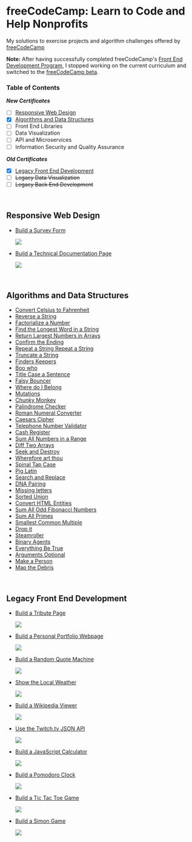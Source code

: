 # freeCodeCamp: Learn to Code and Help Nonprofits

My solutions to exercise projects and algorithm challenges offered by [freeCodeCamp](https://www.freecodecamp.org)

**Note:** After having successfully completed freeCodeCamp's [Front End Development Program](https://www.freecodecamp.org/bomholtm/front-end-certification), I stopped working on the current curriculum and switched to the [freeCodeCamp beta](https://beta.freecodecamp.org).

### Table of Contents

***New Certificates***

- [ ] [Responsive Web Design](https://github.com/bomholtm/fcc#responsive-web-design)
- [x] [Algorithms and Data Structures](https://github.com/bomholtm/fcc#algorithms-and-data-structures)
- [ ] Front End Libraries
- [ ] Data Visualization
- [ ] API and Microservices
- [ ] Information Security and Quality Assurance

***Old Certificates***

- [x] [Legacy Front End Development](https://github.com/bomholtm/fcc#legacy-front-end-development)
- [ ] ~~Legacy Data Visualization~~
- [ ] ~~Legacy Back End Development~~

&nbsp;

## Responsive Web Design

* [Build a Survey Form](https://bomholtm.github.io/fcc/responsive_web_design/survey_form)

  [![](_assets/README/survey_form.png)](https://bomholtm.github.io/fcc/responsive_web_design/survey_form)

* [Build a Technical Documentation Page](https://bomholtm.github.io/fcc/responsive_web_design/documentation_page)

  [![](_assets/README/documentation_page.png)](https://bomholtm.github.io/fcc/responsive_web_design/documentation_page)

&nbsp;

## Algorithms and Data Structures

* [Convert Celsius to Fahrenheit](https://github.com/bomholtm/fcc/tree/master/algorithms_and_data_structures/convert_celsius_to_fahrenheit.js)
* [Reverse a String](https://github.com/bomholtm/fcc/tree/master/algorithms_and_data_structures/reverse_a_string.js)
* [Factorialize a Number](https://github.com/bomholtm/fcc/tree/master/algorithms_and_data_structures/factorialize_a_number.js)
* [Find the Longest Word in a String](https://github.com/bomholtm/fcc/tree/master/algorithms_and_data_structures/find_the_longest_word_in_a_string.js)
* [Return Largest Numbers in Arrays](https://github.com/bomholtm/fcc/tree/master/algorithms_and_data_structures/return_largest_numbers_in_arrays.js)
* [Confirm the Ending](https://github.com/bomholtm/fcc/tree/master/algorithms_and_data_structures/confirm_the_ending.js)
* [Repeat a String Repeat a String](https://github.com/bomholtm/fcc/tree/master/algorithms_and_data_structures/repeat_a_string_repeat_a_string.js)
* [Truncate a String](https://github.com/bomholtm/fcc/tree/master/algorithms_and_data_structures/truncate_a_string.js)
* [Finders Keepers](https://github.com/bomholtm/fcc/tree/master/algorithms_and_data_structures/finders_keepers.js)
* [Boo who](https://github.com/bomholtm/fcc/tree/master/algorithms_and_data_structures/boo_who.js)
* [Title Case a Sentence](https://github.com/bomholtm/fcc/tree/master/algorithms_and_data_structures/title_case_a_sentence.js)
* [Falsy Bouncer](https://github.com/bomholtm/fcc/tree/master/algorithms_and_data_structures/falsy_bouncer.js)
* [Where do I Belong](https://github.com/bomholtm/fcc/tree/master/algorithms_and_data_structures/where_do_i_belong.js)
* [Mutations](https://github.com/bomholtm/fcc/tree/master/algorithms_and_data_structures/mutations.js)
* [Chunky Monkey](https://github.com/bomholtm/fcc/tree/master/algorithms_and_data_structures/chunky_monkey.js)
* [Palindrome Checker](https://github.com/bomholtm/fcc/tree/master/algorithms_and_data_structures/palindrome_checker.js)
* [Roman Numeral Converter](https://github.com/bomholtm/fcc/tree/master/algorithms_and_data_structures/roman_numeral_converter.js)
* [Caesars Cipher](https://github.com/bomholtm/fcc/tree/master/algorithms_and_data_structures/caesars_cipher.js)
* [Telephone Number Validator](https://github.com/bomholtm/fcc/tree/master/algorithms_and_data_structures/telephone_number_validator.js)
* [Cash Register](https://github.com/bomholtm/fcc/tree/master/algorithms_and_data_structures/cash_register.js)
* [Sum All Numbers in a Range](https://github.com/bomholtm/fcc/tree/master/algorithms_and_data_structures/sum_all_numbers_in_a_range.js)
* [Diff Two Arrays](https://github.com/bomholtm/fcc/tree/master/algorithms_and_data_structures/diff_two_arrays.js)
* [Seek and Destroy](https://github.com/bomholtm/fcc/tree/master/algorithms_and_data_structures/seek_and_destroy.js)
* [Wherefore art thou](https://github.com/bomholtm/fcc/tree/master/algorithms_and_data_structures/wherefore_art_thou.js)
* [Spinal Tap Case](https://github.com/bomholtm/fcc/tree/master/algorithms_and_data_structures/spinal_tap_case.js)
* [Pig Latin](https://github.com/bomholtm/fcc/tree/master/algorithms_and_data_structures/pig_latin.js)
* [Search and Replace](https://github.com/bomholtm/fcc/tree/master/algorithms_and_data_structures/search_and_replace.js)
* [DNA Pairing](https://github.com/bomholtm/fcc/tree/master/algorithms_and_data_structures/dna_pairing.js)
* [Missing letters](https://github.com/bomholtm/fcc/tree/master/algorithms_and_data_structures/missing_letters.js)
* [Sorted Union](https://github.com/bomholtm/fcc/tree/master/algorithms_and_data_structures/sorted_union.js)
* [Convert HTML Entities](https://github.com/bomholtm/fcc/tree/master/algorithms_and_data_structures/convert_html_entities.js)
* [Sum All Odd Fibonacci Numbers](https://github.com/bomholtm/fcc/tree/master/algorithms_and_data_structures/sum_all_odd_fibonacci_numbers.js)
* [Sum All Primes](https://github.com/bomholtm/fcc/tree/master/algorithms_and_data_structures/sum_all_primes.js)
* [Smallest Common Multiple](https://github.com/bomholtm/fcc/tree/master/algorithms_and_data_structures/smallest_common_multiple.js)
* [Drop it](https://github.com/bomholtm/fcc/tree/master/algorithms_and_data_structures/drop_it.js)
* [Steamroller](https://github.com/bomholtm/fcc/tree/master/algorithms_and_data_structures/steamroller.js)
* [Binary Agents](https://github.com/bomholtm/fcc/tree/master/algorithms_and_data_structures/binary_agents.js)
* [Everything Be True](https://github.com/bomholtm/fcc/tree/master/algorithms_and_data_structures/everything_be_true.js)
* [Arguments Optional](https://github.com/bomholtm/fcc/tree/master/algorithms_and_data_structures/arguments_optional.js)
* [Make a Person](https://github.com/bomholtm/fcc/tree/master/algorithms_and_data_structures/make_a_person.js)
* [Map the Debris](https://github.com/bomholtm/fcc/tree/master/algorithms_and_data_structures/map_the_debris.js)

&nbsp;

## Legacy Front End Development

* [Build a Tribute Page](https://bomholtm.github.io/fcc/legacy_front_end_development/tribute_page)

  [![](_assets/README/tribute_page.png)](https://bomholtm.github.io/fcc/legacy_front_end_development/tribute_page)

* [Build a Personal Portfolio Webpage](https://bomholtm.github.io/fcc/legacy_front_end_development/personal_portfolio)

  [![](_assets/README/personal_portfolio.png)](https://bomholtm.github.io/fcc/legacy_front_end_development/personal_portfolio)

* [Build a Random Quote Machine](https://bomholtm.github.io/fcc/legacy_front_end_development/random_quote_machine)

  [![](_assets/README/random_quote_machine.png)](https://bomholtm.github.io/fcc/legacy_front_end_development/random_quote_machine)

* [Show the Local Weather](https://bomholtm.github.io/fcc/legacy_front_end_development/local_weather)

  [![](_assets/README/local_weather.png)](https://bomholtm.github.io/fcc/legacy_front_end_development/local_weather)

* [Build a Wikipedia Viewer](https://bomholtm.github.io/fcc/legacy_front_end_development/wikipedia_viewer)

  [![](_assets/README/wikipedia_viewer.png)](https://bomholtm.github.io/fcc/legacy_front_end_development/wikipedia_viewer)

* [Use the Twitch.tv JSON API](https://bomholtm.github.io/fcc/legacy_front_end_development/twitch_status)

  [![](_assets/README/twitch_status.png)](https://bomholtm.github.io/fcc/legacy_front_end_development/twitch_status)

* [Build a JavaScript Calculator](https://bomholtm.github.io/fcc/legacy_front_end_development/js_calculator)

  [![](_assets/README/js_calculator.png)](https://bomholtm.github.io/fcc/legacy_front_end_development/js_calculator)

* [Build a Pomodoro Clock](https://bomholtm.github.io/fcc/legacy_front_end_development/pomodoro_clock)

  [![](_assets/README/pomodoro_clock.png)](https://bomholtm.github.io/fcc/legacy_front_end_development/pomodoro_clock)

* [Build a Tic Tac Toe Game](https://bomholtm.github.io/fcc/legacy_front_end_development/tic_tac_toe)

  [![](_assets/README/tic_tac_toe.png)](https://bomholtm.github.io/fcc/legacy_front_end_development/tic_tac_toe)

* [Build a Simon Game](https://bomholtm.github.io/fcc/legacy_front_end_development/simon_game)

  [![](_assets/README/simon_game.png)](https://bomholtm.github.io/fcc/legacy_front_end_development/simon_game)
